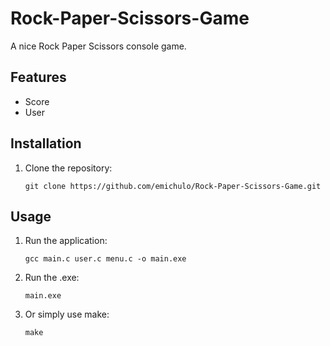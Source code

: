 # Rock-Paper-Scissors-Game

A nice Rock Paper Scissors console game.

## Features

- Score
- User

## Installation

1. Clone the repository:

    ```shell
    git clone https://github.com/emichulo/Rock-Paper-Scissors-Game.git
    ```

## Usage

1. Run the application:

    ```shell
    gcc main.c user.c menu.c -o main.exe
    ```

2. Run the .exe:

    ```shell
    main.exe
    ```

3. Or simply use make:

    ```shell
    make
    ```

